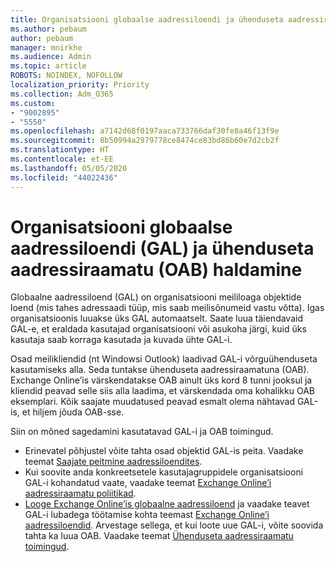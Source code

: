 ```yaml
---
title: Organisatsiooni globaalse aadressiloendi ja ühenduseta aadressiraamatu haldamine
ms.author: pebaum
author: pebaum
manager: mnirkhe
ms.audience: Admin
ms.topic: article
ROBOTS: NOINDEX, NOFOLLOW
localization_priority: Priority
ms.collection: Adm_O365
ms.custom:
- "9002895"
- "5550"
ms.openlocfilehash: a7142d68f0197aaca733766daf30fe8a46f13f9e
ms.sourcegitcommit: 8b50994a2979778ce8474ce83bd86b60e7d2cb2f
ms.translationtype: HT
ms.contentlocale: et-EE
ms.lasthandoff: 05/05/2020
ms.locfileid: "44022436"
---
```

# <a name="managing-organization-global-address-list-gal-and-offline-address-book-oab"></a>Organisatsiooni globaalse aadressiloendi (GAL) ja ühenduseta aadressiraamatu (OAB) haldamine

Globaalne aadressiloend (GAL) on organisatsiooni meililoaga objektide loend (mis tahes adressaadi tüüp, mis saab meilisõnumeid vastu võtta). Igas organisatsioonis luuakse üks GAL automaatselt. Saate luua täiendavaid GAL-e, et eraldada kasutajad organisatsiooni või asukoha järgi, kuid üks kasutaja saab korraga kasutada ja kuvada ühte GAL-i.

Osad meilikliendid (nt Windowsi Outlook) laadivad GAL-i võrguühenduseta kasutamiseks alla. Seda tuntakse ühenduseta aadressiraamatuna (OAB). Exchange Online’is värskendatakse OAB ainult üks kord 8 tunni jooksul ja kliendid peavad selle siis alla laadima, et värskendada oma kohalikku OAB eksemplari. Kõik saajate muudatused peavad esmalt olema nähtavad GAL-is, et hiljem jõuda OAB-sse.

Siin on mõned sagedamini kasutatavad GAL-i ja OAB toimingud.

- Erinevatel põhjustel võite tahta osad objektid GAL-is peita. Vaadake teemat [Saajate peitmine aadressiloendites](https://docs.microsoft.com/exchange/address-books/address-lists/manage-address-lists#hide-recipients-from-address-lists).
- Kui soovite anda konkreetsetele kasutajagruppidele organisatsiooni GAL-i kohandatud vaate, vaadake teemat [Exchange Online’i aadressiraamatu poliitikad](https://docs.microsoft.com/exchange/address-books/address-book-policies/address-book-policies).
- [Looge Exchange Online’is globaalne aadressiloend](https://docs.microsoft.com/exchange/address-books/address-lists/create-global-address-list) ja vaadake teavet GAL-i lubadega töötamise kohta teemast [Exchange Online’i aadressiloendid](https://docs.microsoft.com/exchange/address-books/address-lists/address-lists). Arvestage sellega, et kui loote uue GAL-i, võite soovida tahta ka luua OAB. Vaadake teemat [Ühenduseta aadressiraamatu toimingud](https://docs.microsoft.com/exchange/address-books/offline-address-books/offline-address-book-procedures).

